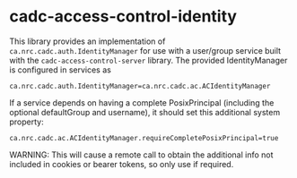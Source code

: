 # cadc-access-control-identity

This library provides an implementation of `ca.nrc.cadc.auth.IdentityManager` for use with
a user/group service built with the `cadc-access-control-server` library. The provided
IdentityManager is configured in services as
```
ca.nrc.cadc.auth.IdentityManager=ca.nrc.cadc.ac.ACIdentityManager
```

If a service depends on having a complete PosixPrincipal (including the optional
defaultGroup and username), it should set this additional system property:
```
ca.nrc.cadc.ac.ACIdentityManager.requireCompletePosixPrincipal=true
```
WARNING: This will cause a remote call to obtain the additional info not included
in cookies or bearer tokens, so only use if required.
